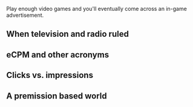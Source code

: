 <!--
title:  In-game advertising achievement unlocked
created: 4 November 2013 - 6:12 am
updated: 4 November 2013 - 6:30 am
publish: 4 November 2013
slug: html5-ads
tags: coding, mobile
-->

Play enough video games and you'll eventually come across an in-game
advertisement.

## When television and radio ruled ##

## eCPM and other acronyms ##

## Clicks vs. impressions ##

## A premission based world ##


<script type="text/javascript">
;(function () {
"use strict";

function addTouch (element, touchStart, touchEnd) {
  element.onmousedown = function (event) {
    if (touchStart) {
      touchStart(event)
    }
    document.onmousemove = function (event) {
      event.preventDefault()
    }
    document.onmouseup = function (event) {
      if (touchEnd) {
        touchEnd(event)
      }
      document.onmousemove = null
      document.onmouseup = null
    }
  }
  element.ontouchstart = function (event) {
    element.onmousedown = null
    if (touchStart) {
      touchStart(event)
    }
    document.ontouchmove = function (event) {
      event.preventDefault()
    }
    document.ontouchend = function (event) {
      if (touchEnd) {
        touchEnd(event)
      }
      document.ontouchmove = null
      document.ontouchend = null
    }
  }
}

})()
</script>


[sma]: http://www.operamediaworks.com/sma_q2_2013.html "Various (Opera Media Works): The Sztate of Mobile Advertising, Q2 2013"

